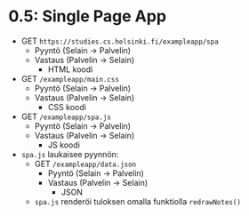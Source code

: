 # 0.5: Single Page App

- GET `https://studies.cs.helsinki.fi/exampleapp/spa`
  - Pyyntö (Selain -> Palvelin)
  - Vastaus (Palvelin -> Selain)
    - HTML koodi
- GET `/exampleapp/main.css`
  - Pyyntö (Selain -> Palvelin)
  - Vastaus (Palvelin -> Selain)
    - CSS koodi
- GET `/exampleapp/spa.js`
  - Pyyntö (Selain -> Palvelin)
  - Vastaus (Palvelin -> Selain)
    - JS koodi
- `spa.js` laukaisee pyynnön:
    - GET `/exampleapp/data.json`
        - Pyyntö (Selain -> Palvelin)
        - Vastaus (Palvelin -> Selain)
            - JSON
    - `spa.js` renderöi tuloksen omalla funktiolla `redrawNotes()`
